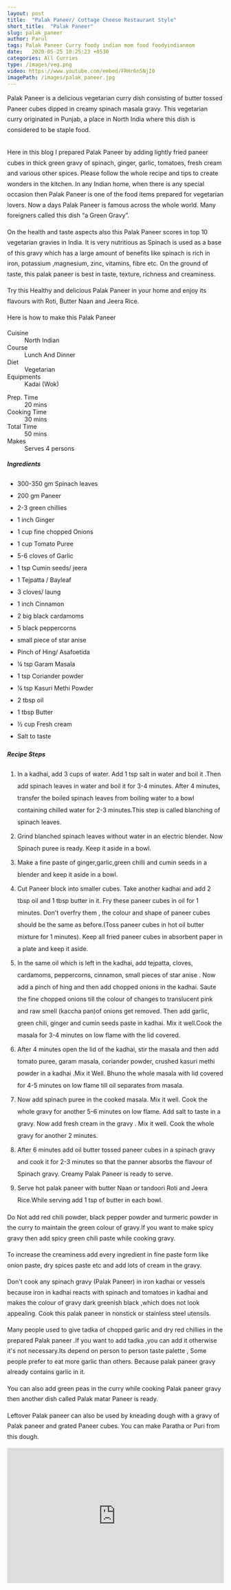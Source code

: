 ```yaml
---
layout: post
title:  "Palak Paneer/ Cottage Cheese Restaurant Style"
short_title:  "Palak Paneer"
slug: palak_paneer
author: Parul
tags: Palak Paneer Curry foody indian mom food foodyindianmom
date:   2020-05-25 10:25:23 +0530
categories: All Curries
type: /images/veg.png
video: https://www.youtube.com/embed/FRHr6n5NjI0
imagePath: /images/palak_paneer.jpg
---
```

<p class="text-justify" style="line-height: 175%;">
Palak Paneer is a delicious vegetarian curry dish consisting of butter tossed Paneer cubes dipped in creamy spinach masala gravy. This vegetarian curry originated in Punjab, a place in North India where this dish is considered to be staple food.
</p>

<div class="row">
    <div class="col-md-12"><img src="../images/palak_paneer.jpg" alt="" class="rounded img-fluid mb-2"></div>
</div>

<p class="text-justify" style="line-height: 175%;">
Here in this blog I prepared Palak Paneer by adding lightly fried paneer cubes in thick green gravy of spinach, ginger, garlic, tomatoes, fresh cream and various other spices. Please follow the whole recipe and tips to create wonders in the kitchen. In any Indian home, when there is any special occasion then Palak Paneer is one of the food items prepared for vegetarian lovers. Now a days Palak Paneer is famous across the whole world. Many foreigners called this dish “a Green Gravy”.
</p>

<p class="text-justify" style="line-height: 175%;">
On the health and taste aspects also this Palak Paneer scores in top 10 vegetarian gravies in India. It is very nutritious as Spinach is used as a base of this gravy which has a large amount of benefits like spinach is rich in iron, potassium ,magnesium, zinc, vitamins, fibre etc. On the ground of taste, this palak paneer is best in taste, texture, richness and creaminess.
</p>

<p class="text-justify" style="line-height: 175%;">
Try this Healthy and delicious Palak Paneer in your home and enjoy its flavours with Roti, Butter Naan and Jeera Rice.
</p>

<p class="text-justify" style="line-height: 175%;">
Here is how to make this Palak Paneer
</p>

<div class="row">
    <div class="col-md-6">
        <dl class="row">
            <dt class="col-sm-4">Cuisine</dt><dd class="col-sm-7">North Indian</dd>
            <dt class="col-sm-4">Course</dt><dd class="col-sm-7">Lunch And Dinner</dd>
            <dt class="col-sm-4">Diet</dt><dd class="col-sm-7">Vegetarian</dd>
            <dt class="col-sm-4">Equipments</dt><dd class="col-sm-7">Kadai (Wok)</dd>
        </dl>
    </div>
    <div class="col-md-6">
        <dl class="row">
            <dt class="col-sm-5">Prep. Time</dt><dd class="col-sm-7">20 mins</dd>
            <dt class="col-sm-5">Cooking Time</dt><dd class="col-sm-7">30 mins</dd>
            <dt class="col-sm-5">Total Time</dt><dd class="col-sm-7">50 mins</dd>
            <dt class="col-sm-5">Makes</dt><dd class="col-sm-7">Serves 4 persons</dd>
        </dl>
    </div>
</div>

<div class="recipe-section-divider"></div>
<div class="row" id="ingredients">
    <div class="col-md-12"><h5 class="font-weight-bold">Ingredients</h5></div>
</div>
<div class="row">
    <div class="col-md-12">
        <ul class="post-list" style="line-height: 200%">
            <li>300-350 gm Spinach leaves</li>
            <li>200 gm Paneer</li>
            <li>2-3 green chillies</li>
            <li>1 inch Ginger</li>
            <li>1 cup fine chopped Onions</li>
            <li>1 cup Tomato Puree</li>
            <li>5-6 cloves of Garlic</li>
            <li>1 tsp Cumin seeds/ jeera</li>
            <li>1 Tejpatta / Bayleaf</li>
            <li>3 cloves/ laung</li>
            <li>1 inch Cinnamon</li>
            <li>2 big black cardamoms</li>
            <li>5 black peppercorns</li>
            <li>small piece of star anise</li>
            <li>Pinch of Hing/ Asafoetida</li>
            <li>¼ tsp Garam Masala</li>
            <li>1 tsp Coriander powder</li>
            <li>¼ tsp Kasuri Methi Powder</li>
            <li>2 tbsp oil</li>
            <li>1 tbsp Butter</li>
            <li>½ cup Fresh cream</li>
            <li>Salt to taste</li>
        </ul>
    </div>
</div>

<div class="recipe-section-divider"></div>
<div class="row" id="recipe">
    <div class="col-md-12"><h5 class="font-weight-bold">Recipe Steps</h5></div>
</div>
<div class="row">
    <div class="col-md-12">
        <ol class="post-list text-justify" style="line-height: 200%">
            <li style="margin-bottom:5px;">In a kadhai, add 3 cups of water. Add 1 tsp salt in water and boil it .Then add spinach leaves in water and boil it for 3-4 minutes. After 4 minutes, transfer the boiled spinach leaves from boiling water to a bowl containing chilled water for 2-3 minutes.This step is called blanching of spinach leaves.</li>
            <li style="margin-bottom:5px;">Grind blanched spinach leaves without water in an electric blender. Now Spinach puree is ready. Keep it aside in a bowl.</li>
            <li style="margin-bottom:5px;">Make a fine paste of ginger,garlic,green chilli and cumin seeds in a blender and keep it aside in a bowl.</li>
            <li style="margin-bottom:5px;">Cut Paneer block into smaller cubes. Take another kadhai and add 2 tbsp oil and 1 tbsp butter in it. Fry these paneer cubes in oil for 1 minutes. Don't overfry them , the colour and shape of paneer cubes should be the same as before.(Toss paneer cubes in hot oil butter mixture for 1 minutes). Keep all fried paneer cubes in absorbent paper in a plate and keep it aside.</li>
            <li style="margin-bottom:5px;">In the same oil which is left in the kadhai, add tejpatta, cloves, cardamoms, peppercorns, cinnamon, small pieces of star anise . Now add a pinch of hing and then add chopped onions in the kadhai. Saute the fine chopped onions till the colour of changes to translucent pink and raw smell (kaccha pan)of onions get removed. Then add garlic, green chili, ginger and cumin seeds paste in kadhai. Mix it well.Cook the masala for 3-4 minutes on low flame with the lid covered.</li>
            <li style="margin-bottom:5px;">After 4 minutes open the lid of the kadhai, stir the masala and then add tomato puree, garam masala, coriander powder, crushed kasuri methi powder in a kadhai .Mix it Well. Bhuno the whole masala with lid covered for 4-5 minutes on low flame till oil separates from masala.</li>
            <li style="margin-bottom:5px;">Now add spinach puree in the cooked masala. Mix it well. Cook the whole gravy for another 5-6 minutes on low flame.  Add salt to taste in a gravy. Now add  fresh cream in the gravy . Mix it well. Cook the whole gravy for another 2 minutes.</li>
            <li style="margin-bottom:5px;">After 6 minutes add oil butter tossed paneer cubes  in a spinach gravy and cook it for 2-3 minutes so that the panner absorbs the flavour of Spinach gravy. Creamy Palak Paneer is ready to serve.</li>
            <li style="margin-bottom:5px;">Serve hot palak paneer with butter Naan or tandoori Roti and Jeera Rice.While serving add 1 tsp of butter in each bowl.</li>
        </ol>
        <p class="text-justify" style="line-height: 175%;"><i class="fas fa-lightbulb"></i> Do Not add red chili powder, black pepper powder and turmeric powder in the curry to maintain the green colour of gravy.If you want to make spicy gravy then add  spicy green chili paste  while cooking gravy.</p>
        <p class="text-justify" style="line-height: 175%;"><i class="fas fa-lightbulb"></i> To increase the creaminess add every ingredient in fine paste form like onion paste, dry spices paste etc and add lots of cream in the gravy.</p>
        <p class="text-justify" style="line-height: 175%;"><i class="fas fa-lightbulb"></i> Don't cook any  spinach gravy (Palak Paneer) in iron kadhai or vessels because iron in kadhai reacts with spinach and tomatoes in kadhai and makes the colour of gravy dark greenish black ,which does not look appealing. Cook this palak paneer in nonstick or stainless steel utensils.</p>
        <p class="text-justify" style="line-height: 175%;"><i class="fas fa-lightbulb"></i> Many people used to give tadka of chopped garlic and dry red chillies in the prepared Palak paneer .If you want to add tadka ,you can add it otherwise it's not necessary.Its depend on person to person taste palette , Some people prefer to eat more garlic than others. Because palak paneer gravy already contains garlic in it.</p>
        <p class="text-justify" style="line-height: 175%;"><i class="fas fa-lightbulb"></i> You can also add green peas in the curry while cooking Palak paneer gravy then another dish called Palak matar Paneer is ready.</p>
        <p class="text-justify" style="line-height: 175%;"><i class="fas fa-lightbulb"></i> Leftover Palak paneer can also be used by kneading dough with a gravy of Palak paneer and grated Paneer cubes. You can make Paratha or Puri from this dough.</p>
    </div>
</div>
<div class="row" id="video">
    <div class="col-md-12">
        <div class="embed-responsive embed-responsive-16by9">
            <iframe width="100%" height="315" src="https://www.youtube.com/embed/FRHr6n5NjI0" frameborder="0" allow="accelerometer; autoplay; encrypted-media; gyroscope; picture-in-picture" allowfullscreen></iframe>
        </div>
    </div>
</div>
<br>
